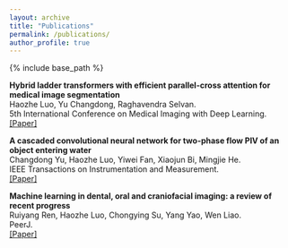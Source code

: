 ```yaml
---
layout: archive
title: "Publications"
permalink: /publications/
author_profile: true
---
```


{% include base_path %}

<b> Hybrid ladder transformers with efficient parallel-cross attention for medical image segmentation </b> <br> Haozhe Luo, Yu Changdong, Raghavendra Selvan. <br> 5th International Conference on Medical Imaging with Deep Learning. <br> <a href="https://proceedings.mlr.press/v172/luo22a.html"  target="opentype">[Paper]</a>

<b> A cascaded convolutional neural network for two-phase flow PIV of an object entering water </b> <br> Changdong Yu, Haozhe Luo, Yiwei Fan, Xiaojun Bi, Mingjie He. <br> IEEE Transactions on Instrumentation and Measurement. <br> <a href="https://ieeexplore.ieee.org/abstract/document/9617592"  target="opentype">[Paper]</a>


<b> Machine learning in dental, oral and craniofacial imaging: a review of recent progress </b> <br> Ruiyang Ren, Haozhe Luo, Chongying Su, Yang Yao, Wen Liao. <br> PeerJ. <br> <a href="https://peerj.com/articles/11451/"  target="opentype">[Paper]</a>
 
 
 

